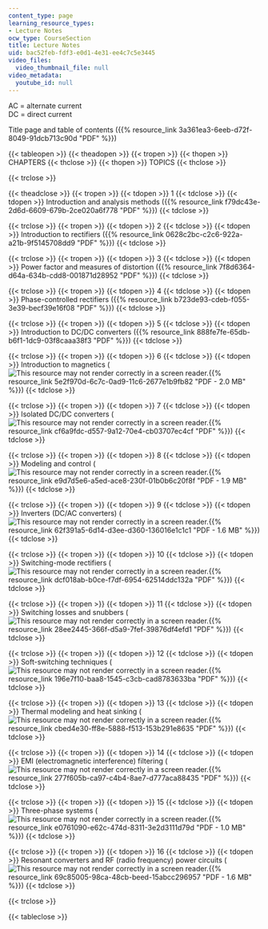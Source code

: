 ```yaml
---
content_type: page
learning_resource_types:
- Lecture Notes
ocw_type: CourseSection
title: Lecture Notes
uid: bac52feb-fdf3-e0d1-4e31-ee4c7c5e3445
video_files:
  video_thumbnail_file: null
video_metadata:
  youtube_id: null
---
```


AC = alternate current  
DC = direct current

Title page and table of contents ({{% resource_link 3a361ea3-6eeb-d72f-8049-91dcb713c90d "PDF" %}})

{{< tableopen >}}
{{< theadopen >}}
{{< tropen >}}
{{< thopen >}}
CHAPTERS
{{< thclose >}}
{{< thopen >}}
TOPICS
{{< thclose >}}

{{< trclose >}}

{{< theadclose >}}
{{< tropen >}}
{{< tdopen >}}
1
{{< tdclose >}}
{{< tdopen >}}
Introduction and analysis methods ({{% resource_link f79dc43e-2d6d-6609-679b-2ce020a6f778 "PDF" %}})
{{< tdclose >}}

{{< trclose >}}
{{< tropen >}}
{{< tdopen >}}
2
{{< tdclose >}}
{{< tdopen >}}
Introduction to rectifiers ({{% resource_link 0628c2bc-c2c6-922a-a21b-9f5145708dd9 "PDF" %}})
{{< tdclose >}}

{{< trclose >}}
{{< tropen >}}
{{< tdopen >}}
3
{{< tdclose >}}
{{< tdopen >}}
Power factor and measures of distortion ({{% resource_link 7f8d6364-d64a-634b-cdd8-001871d28952 "PDF" %}})
{{< tdclose >}}

{{< trclose >}}
{{< tropen >}}
{{< tdopen >}}
4
{{< tdclose >}}
{{< tdopen >}}
Phase-controlled rectifiers ({{% resource_link b723de93-cdeb-f055-3e39-becf39e16f08 "PDF" %}})
{{< tdclose >}}

{{< trclose >}}
{{< tropen >}}
{{< tdopen >}}
5
{{< tdclose >}}
{{< tdopen >}}
Introduction to DC/DC converters ({{% resource_link 888fe7fe-65db-b6f1-1dc9-03f8caaa38f3 "PDF" %}})
{{< tdclose >}}

{{< trclose >}}
{{< tropen >}}
{{< tdopen >}}
6
{{< tdclose >}}
{{< tdopen >}}
Introduction to magnetics (![This resource may not render correctly in a screen reader.](/images/inacessible.gif){{% resource_link 5e2f970d-6c7c-0ad9-11c6-2677e1b9fb82 "PDF - 2.0 MB" %}})
{{< tdclose >}}

{{< trclose >}}
{{< tropen >}}
{{< tdopen >}}
7
{{< tdclose >}}
{{< tdopen >}}
Isolated DC/DC converters (![This resource may not render correctly in a screen reader.](/images/inacessible.gif){{% resource_link cf6a9fdc-d557-9a12-70e4-cb03707ec4cf "PDF" %}})
{{< tdclose >}}

{{< trclose >}}
{{< tropen >}}
{{< tdopen >}}
8
{{< tdclose >}}
{{< tdopen >}}
Modeling and control (![This resource may not render correctly in a screen reader.](/images/inacessible.gif){{% resource_link e9d7d5e6-a5ed-ace8-230f-01b0b6c20f8f "PDF - 1.9 MB" %}})
{{< tdclose >}}

{{< trclose >}}
{{< tropen >}}
{{< tdopen >}}
9
{{< tdclose >}}
{{< tdopen >}}
Inverters (DC/AC converters) (![This resource may not render correctly in a screen reader.](/images/inacessible.gif){{% resource_link 62f391a5-6d14-d3ee-d360-136016e1c1c1 "PDF - 1.6 MB" %}})
{{< tdclose >}}

{{< trclose >}}
{{< tropen >}}
{{< tdopen >}}
10
{{< tdclose >}}
{{< tdopen >}}
Switching-mode rectifiers (![This resource may not render correctly in a screen reader.](/images/inacessible.gif){{% resource_link dcf018ab-b0ce-f7df-6954-62514ddc132a "PDF" %}})
{{< tdclose >}}

{{< trclose >}}
{{< tropen >}}
{{< tdopen >}}
11
{{< tdclose >}}
{{< tdopen >}}
Switching losses and snubbers (![This resource may not render correctly in a screen reader.](/images/inacessible.gif){{% resource_link 28ee2445-366f-d5a9-7fef-39876df4efd1 "PDF" %}})
{{< tdclose >}}

{{< trclose >}}
{{< tropen >}}
{{< tdopen >}}
12
{{< tdclose >}}
{{< tdopen >}}
Soft-switching techniques (![This resource may not render correctly in a screen reader.](/images/inacessible.gif){{% resource_link 196e7f10-baa8-1545-c3cb-cad8783633ba "PDF" %}})
{{< tdclose >}}

{{< trclose >}}
{{< tropen >}}
{{< tdopen >}}
13
{{< tdclose >}}
{{< tdopen >}}
Thermal modeling and heat sinking (![This resource may not render correctly in a screen reader.](/images/inacessible.gif){{% resource_link cbed4e30-ff8e-5888-f513-153b291e8635 "PDF" %}})
{{< tdclose >}}

{{< trclose >}}
{{< tropen >}}
{{< tdopen >}}
14
{{< tdclose >}}
{{< tdopen >}}
EMI (electromagnetic interference) filtering (![This resource may not render correctly in a screen reader.](/images/inacessible.gif){{% resource_link 277f605b-ca97-c4b4-8ae7-d777aca88435 "PDF" %}})
{{< tdclose >}}

{{< trclose >}}
{{< tropen >}}
{{< tdopen >}}
15
{{< tdclose >}}
{{< tdopen >}}
Three-phase systems (![This resource may not render correctly in a screen reader.](/images/inacessible.gif){{% resource_link e0761090-e62c-474d-8311-3e2d3111d79d "PDF - 1.0 MB" %}})
{{< tdclose >}}

{{< trclose >}}
{{< tropen >}}
{{< tdopen >}}
16
{{< tdclose >}}
{{< tdopen >}}
Resonant converters and RF (radio frequency) power circuits (![This resource may not render correctly in a screen reader.](/images/inacessible.gif){{% resource_link 69c85005-98ca-48cb-beed-15abcc296957 "PDF - 1.6 MB" %}})
{{< tdclose >}}

{{< trclose >}}

{{< tableclose >}}